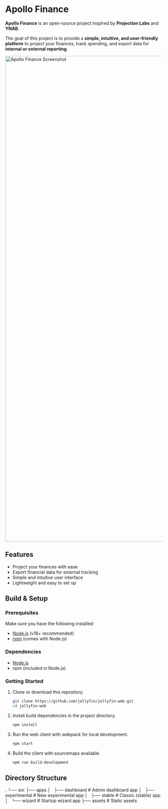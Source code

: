 # Apollo Finance

**Apollo Finance** is an open-source project inspired by **Projection Labs** and **YNAB**.

The goal of this project is to provide a **simple, intuitive, and user-friendly platform** to project your finances, track spending, and export data for **internal or external reporting**.

<img width="2869" height="1547" alt="Apollo Finance Screenshot" src="https://github.com/user-attachments/assets/e31b4cd5-542c-4c54-a735-b2fec9512185" />

## Features

- Project your finances with ease
- Export financial data for external tracking
- Simple and intuitive user interface
- Lightweight and easy to set up

## Build & Setup

### Prerequisites

Make sure you have the following installed:

- [Node.js](https://nodejs.org/) (v18+ recommended)
- [npm](https://www.npmjs.com/) (comes with Node.js)

### Dependencies

- [Node.js](https://nodejs.org/en/download)
- npm (included in Node.js)

### Getting Started

1. Clone or download this repository.

   ```sh
   git clone https://github.com/jellyfin/jellyfin-web.git
   cd jellyfin-web
   ```

2. Install build dependencies in the project directory.

   ```sh
   npm install
   ```

3. Run the web client with webpack for local development.

   ```sh
   npm start
   ```

4. Build the client with sourcemaps available.

   ```sh
   npm run build:development
   ```

## Directory Structure

.
└── src
├── apps
│   ├── dashboard # Admin dashboard app
│   ├── experimental # New experimental app
│   ├── stable # Classic (stable) app
│   └── wizard # Startup wizard app
├── assets # Static assets
